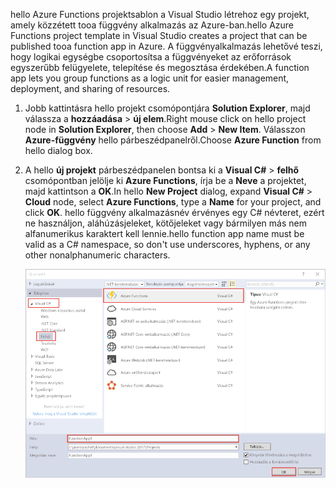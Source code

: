 <span data-ttu-id="f14e9-101">hello Azure Functions projektsablon a Visual Studio létrehoz egy projekt, amely közzétett tooa függvény alkalmazás az Azure-ban.</span><span class="sxs-lookup"><span data-stu-id="f14e9-101">hello Azure Functions project template in Visual Studio creates a project that can be published tooa function app in Azure.</span></span> <span data-ttu-id="f14e9-102">A függvényalkalmazás lehetővé teszi, hogy logikai egységbe csoportosítsa a függvényeket az erőforrások egyszerűbb felügyelete, telepítése és megosztása érdekében.</span><span class="sxs-lookup"><span data-stu-id="f14e9-102">A function app lets you group functions as a logic unit for easier management, deployment, and sharing of resources.</span></span>   

1. <span data-ttu-id="f14e9-103">Jobb kattintásra hello projekt csomópontjára **Solution Explorer**, majd válassza a **hozzáadása** > **új elem**.</span><span class="sxs-lookup"><span data-stu-id="f14e9-103">Right mouse click on hello project node in **Solution Explorer**, then choose **Add** > **New Item**.</span></span> <span data-ttu-id="f14e9-104">Válasszon **Azure-függvény** hello párbeszédpanelről.</span><span class="sxs-lookup"><span data-stu-id="f14e9-104">Choose **Azure Function** from hello dialog box.</span></span>

2. <span data-ttu-id="f14e9-105">A hello **új projekt** párbeszédpanelen bontsa ki a **Visual C#** > **felhő** csomópontban jelölje ki **Azure Functions**, írja be a **Neve** a projektet, majd kattintson a **OK**.</span><span class="sxs-lookup"><span data-stu-id="f14e9-105">In hello **New Project** dialog, expand **Visual C#** > **Cloud** node, select **Azure Functions**, type a **Name** for your project, and click **OK**.</span></span> <span data-ttu-id="f14e9-106">hello függvény alkalmazásnév érvényes egy C# névteret, ezért ne használjon, aláhúzásjeleket, kötőjeleket vagy bármilyen más nem alfanumerikus karaktert kell lennie.</span><span class="sxs-lookup"><span data-stu-id="f14e9-106">hello function app name must be valid as a C# namespace, so don't use underscores, hyphens, or any other nonalphanumeric characters.</span></span> 

    ![Új projekt párbeszédpanel toocreate a Visual Studio függvény](./media/functions-vstools-create/functions-vstools-add-new-project.png)
